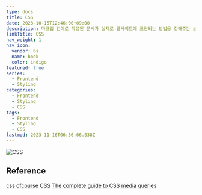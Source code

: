 ```yaml
---
type: docs
title: CSS
date: 2023-10-15T12:46:00+09:00
description: 마크업 언어로 작성된 문서가 실제로 웹사이트에 표현되는 방법을 정해주는 스타일 시트 언어
linkTitle: CSS
nav_weight: 1
nav_icon:
  vendor: bs
  name: book
  color: indigo
featured: true
series:
  - Frontend
  - Styling
categories:
  - Frontend
  - Styling
  - CSS
tags:
  - Frontend
  - Styling
  - CSS
lastmod: 2023-11-16T06:56:06.038Z
---
```


![CSS](/frontend/css.png#center)

## Reference

[css](https://developer.mozilla.org/ko/docs/Web/CSS)
[ofcourse CSS](https://ofcourse.kr/css-course/CSS-%EC%9E%85%EB%AC%B8)
[The complete guide to CSS media queries](https://polypane.app/blog/the-complete-guide-to-css-media-queries/)
